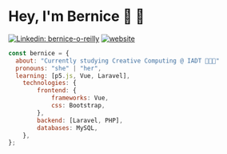 #  Hey, I'm Bernice 👋 🐝

[![Linkedin: bernice-o-reilly](https://img.shields.io/badge/-berniceoreilly-blue?style=flat-square&logo=Linkedin&logoColor=white&link=https://www.linkedin.com/in/bernice-o-reilly-551137161//)](https://www.linkedin.com/in/bernice-o-reilly-551137161/)
[![website](https://img.shields.io/badge/Website-46a2f1.svg?&style=flat-square&logo=Google-Chrome&logoColor=white&link=https://b-oreilly.github.io/)](http://b-oreilly.github.io/)

```javascript
const bernice = {
  about: "Currently studying Creative Computing @ IADT 👩🏻‍💻"
  pronouns: "she" | "her",
  learning: [p5.js, Vue, Laravel],
    technologies: {
        frontend: {
            frameworks: Vue,
            css: Bootstrap,
        },
        backend: [Laravel, PHP],
        databases: MySQL,
    },
};
```
